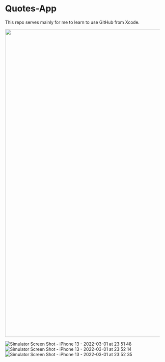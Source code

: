 # Quotes-App
This repo serves mainly for me to learn to use GitHub from Xcode. 

<div align="center">
  <img src="https://user-images.githubusercontent.com/77747704/156297475-e6fa2335-9e67-44fb-b543-b6f8f836e5e0.png" height="1000">
</div>

![Simulator Screen Shot - iPhone 13 - 2022-03-01 at 23 51 48](https://user-images.githubusercontent.com/77747704/156297475-e6fa2335-9e67-44fb-b543-b6f8f836e5e0.png)
![Simulator Screen Shot - iPhone 13 - 2022-03-01 at 23 52 14](https://user-images.githubusercontent.com/77747704/156297486-b5cd1fce-ff81-4366-b643-646e3d5a17dc.png)
![Simulator Screen Shot - iPhone 13 - 2022-03-01 at 23 52 35](https://user-images.githubusercontent.com/77747704/156297489-e5fa000c-f329-4212-b0d2-29e9e3de706b.png)
